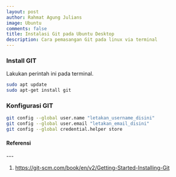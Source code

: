 ```yaml
---
layout: post
author: Rahmat Agung Julians
image: Ubuntu
comments: false
title: Instalasi Git pada Ubuntu Desktop
description: Cara pemasangan Git pada linux via terminal
---
```


### Install GIT 
Lakukan perintah ini pada terminal.
```bash
sudo apt update
sudo apt-get install git
```

### Konfigurasi GIT
```bash
git config --global user.name "letakan_username_disini"
git config --global user.email "letakan_email_disini"
git config --global credential.helper store
```

<h4><b>Referensi</b></h4> 
--- 
<ol>
    <li>
        <a href="https://git-scm.com/book/en/v2/Getting-Started-Installing-Git">https://git-scm.com/book/en/v2/Getting-Started-Installing-Git</a>
    </li>
</ol>